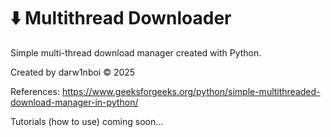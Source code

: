 # ⬇️ Multithread Downloader
Simple multi-thread download manager created with Python.

Created by darw1nboi © 2025

References: https://www.geeksforgeeks.org/python/simple-multithreaded-download-manager-in-python/

Tutorials (how to use) coming soon...
